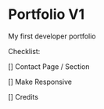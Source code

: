 <h1>Portfolio V1</h1>

My first developer portfolio

Checklist:

[] Contact Page / Section

[] Make Responsive

[] Credits
